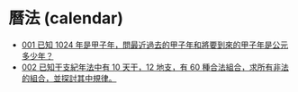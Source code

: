 # 曆法 (calendar)

- [001 已知 1024 年是甲子年，問最近過去的甲子年和將要到來的甲子年是公元多少年？](calendar_001_jiazi_year/README.md)
- [002 已知干支紀年法中有 10 天干，12 地支，有 60 種合法組合，求所有非法的組合，並探討其中規律。](calendar_002_ganzhi_year/README.md)